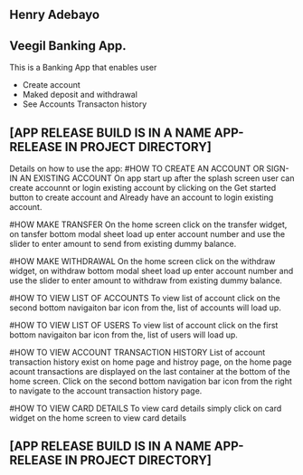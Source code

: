
## Henry Adebayo

## Veegil Banking App.

This is a Banking App that enables user 
- Create account
- Maked deposit and withdrawal
- See Accounts Transacton history 


## [APP RELEASE BUILD IS IN A NAME APP-RELEASE IN PROJECT DIRECTORY]

Details on how to use the app:
#HOW TO CREATE AN ACCOUNT OR SIGN-IN AN EXISTING ACCOUNT
On app start up after the splash screen user can create accounnt or login existing account by clicking on the
Get started button to create account and Already have an account to login existing account.

#HOW MAKE TRANSFER
On the home screen click on the transfer widget, on tansfer bottom modal sheet load up enter account number and 
use the slider to enter amount to send from existing dummy balance.

#HOW MAKE WITHDRAWAL
On the home screen click on the withdraw widget, on withdraw bottom modal sheet load up enter account number and 
use the slider to enter amount to withdraw from existing dummy balance.

#HOW TO VIEW LIST OF ACCOUNTS
To view list of account click on the second bottom navigaiton bar icon from the, list of accounts will load up. 

#HOW TO VIEW LIST OF USERS
To view list of account click on the first bottom navigaiton bar icon from the, list of users will load up. 

#HOW TO VIEW ACCOUNT TRANSACTION HISTORY
List of account transaction history exist on home page and histroy page, on the home page acount transactions are 
displayed on the last container at the bottom of the home screen. Click on the second bottom navigation bar icon 
from the right to navigate to the account transaction history page.

#HOW TO VIEW CARD DETAILS
To view card details simply click on card widget on the home screen to view card details


## [APP RELEASE BUILD IS IN A NAME APP-RELEASE IN PROJECT DIRECTORY]

